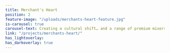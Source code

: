 ```yaml
---
title: Merchant's Heart
position: 2
feature-image: "/uploads/merchants-heart-feature.jpg"
is-carousel: true
carousel-text: Creating a cultural shift… and a range of premium mixers
link: "/projects/merchants-heart/"
has_lightoverlay: 
has_darkoverlay: true
---
```


